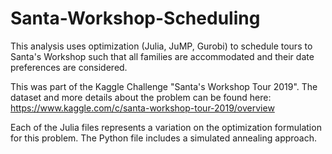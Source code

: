 # Santa-Workshop-Scheduling

This analysis uses optimization (Julia, JuMP, Gurobi) to schedule tours to Santa's Workshop such that all families are accommodated and their date preferences are considered. 

This was part of the Kaggle Challenge "Santa's Workshop Tour 2019". The dataset and more details about the problem can be found here: https://www.kaggle.com/c/santa-workshop-tour-2019/overview

Each of the Julia files represents a variation on the optimization formulation for this problem. The Python file includes a simulated annealing approach.
